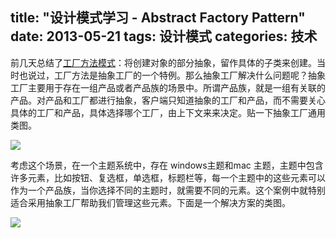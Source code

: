 title: "设计模式学习 - Abstract Factory Pattern"
date: 2013-05-21
tags: 设计模式
categories: 技术
---

前几天总结了[工厂方法模式](/factory-method-pattern.html)：将创建对象的部分抽象，留作具体的子类来创建。当时也说过，工厂方法是抽象工厂的一个特例。那么抽象工厂解决什么问题呢？抽象工厂主要用于存在一组产品或者产品族的场景中。所谓产品族，就是一组有关联的产品。对产品和工厂都进行抽象，客户端只知道抽象的工厂和产品，而不需要关心具体的工厂和产品，具体选择哪个工厂，由上下文来来决定。贴一下抽象工厂通用类图。<!--more-->

![](/images/abstract-factory-common.jpg)

考虑这个场景，在一个主题系统中，存在 windows主题和mac 主题，主题中包含许多元素，比如按钮、复选框，单选框，标题栏等，每一个主题中的这些元素可以作为一个产品族，当你选择不同的主题时，就需要不同的元素。这个案例中就特别适合采用抽象工厂帮助我们管理这些元素。下面是一个解决方案的类图。

![](/images/abstract-factory.jpg)
